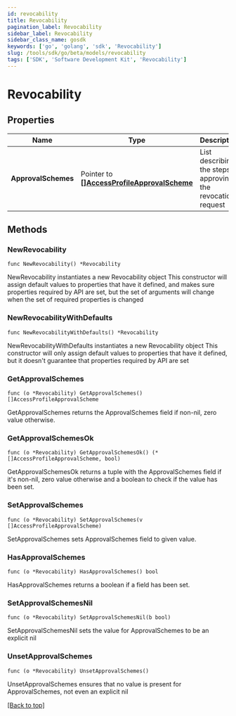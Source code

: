 ```yaml
---
id: revocability
title: Revocability
pagination_label: Revocability
sidebar_label: Revocability
sidebar_class_name: gosdk
keywords: ['go', 'golang', 'sdk', 'Revocability'] 
slug: /tools/sdk/go/beta/models/revocability
tags: ['SDK', 'Software Development Kit', 'Revocability']
---
```


# Revocability

## Properties

Name | Type | Description | Notes
------------ | ------------- | ------------- | -------------
**ApprovalSchemes** | Pointer to [**[]AccessProfileApprovalScheme**](AccessProfileApprovalScheme) | List describing the steps in approving the revocation request | [optional] 

## Methods

### NewRevocability

`func NewRevocability() *Revocability`

NewRevocability instantiates a new Revocability object
This constructor will assign default values to properties that have it defined,
and makes sure properties required by API are set, but the set of arguments
will change when the set of required properties is changed

### NewRevocabilityWithDefaults

`func NewRevocabilityWithDefaults() *Revocability`

NewRevocabilityWithDefaults instantiates a new Revocability object
This constructor will only assign default values to properties that have it defined,
but it doesn't guarantee that properties required by API are set

### GetApprovalSchemes

`func (o *Revocability) GetApprovalSchemes() []AccessProfileApprovalScheme`

GetApprovalSchemes returns the ApprovalSchemes field if non-nil, zero value otherwise.

### GetApprovalSchemesOk

`func (o *Revocability) GetApprovalSchemesOk() (*[]AccessProfileApprovalScheme, bool)`

GetApprovalSchemesOk returns a tuple with the ApprovalSchemes field if it's non-nil, zero value otherwise
and a boolean to check if the value has been set.

### SetApprovalSchemes

`func (o *Revocability) SetApprovalSchemes(v []AccessProfileApprovalScheme)`

SetApprovalSchemes sets ApprovalSchemes field to given value.

### HasApprovalSchemes

`func (o *Revocability) HasApprovalSchemes() bool`

HasApprovalSchemes returns a boolean if a field has been set.

### SetApprovalSchemesNil

`func (o *Revocability) SetApprovalSchemesNil(b bool)`

 SetApprovalSchemesNil sets the value for ApprovalSchemes to be an explicit nil

### UnsetApprovalSchemes
`func (o *Revocability) UnsetApprovalSchemes()`

UnsetApprovalSchemes ensures that no value is present for ApprovalSchemes, not even an explicit nil

[[Back to top]](#) 


